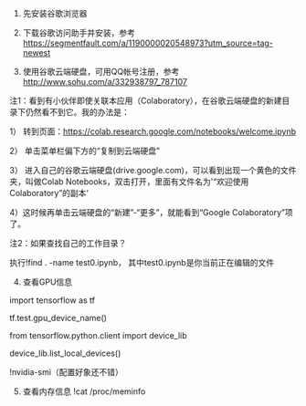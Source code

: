 1. 先安装谷歌浏览器

2. 下载谷歌访问助手并安装，参考
https://segmentfault.com/a/1190000020548973?utm_source=tag-newest

3. 使用谷歌云端硬盘，可用QQ帐号注册，参考
http://www.sohu.com/a/332938797_787107

注1：看到有小伙伴即使关联本应用（Colaboratory），在谷歌云端硬盘的新建目录下仍然看不到它。我的办法是：

1） 转到页面：https://colab.research.google.com/notebooks/welcome.ipynb

2） 单击菜单栏偏下方的“复制到云端硬盘”

3） 进入自己的谷歌云端硬盘(drive.google.com)，可以看到出现一个黄色的文件夹，叫做Colab Notebooks，双击打开，里面有文件名为'“欢迎使用Colaboratory”的副本‘

4）这时候再单击云端硬盘的“新建”-“更多”，就能看到“Google Colaboratory”项了。

注2：如果查找自己的工作目录？

执行!find . -name test0.ipynb， 其中test0.ipynb是你当前正在编辑的文件

4. 查看GPU信息

import tensorflow as tf

tf.test.gpu_device_name()

from tensorflow.python.client import device_lib

device_lib.list_local_devices()

!nvidia-smi（配置好象还不错）

5. 查看内存信息
!cat /proc/meminfo
